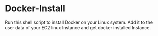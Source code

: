 # Docker-Install
Run this shell script to install Docker on your Linux system. Add it to the user data of your EC2 linux Instance and get docker installed Instance.
